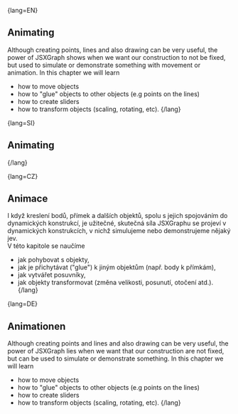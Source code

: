 {lang=EN}
## Animating

Although creating points, lines and also drawing can be very useful, the power of JSXGraph shows when we want our
construction to not be fixed, but used to simulate or demonstrate something with movement or animation.
In this chapter we will learn
* how to move objects
* how to "glue" objects to other objects (e.g points on the lines)
* how to create sliders
* how to transform objects (scaling, rotating, etc).
{/lang}

{lang=SI}
## Animating
{/lang}

{lang=CZ}
## Animace

I když kreslení bodů, přímek a dalších objektů, spolu s jejich spojováním do dynamických konstrukcí, je užitečné, skutečná síla
JSXGraphu se projeví v dynamických konstrukcích, v nichž simulujeme nebo demonstrujeme nějaký jev.   
V této kapitole se naučíme 
* jak pohybovat s objekty,
* jak je přichytávat ("glue") k jiným objektům (např. body k přímkám),
* jak vytvářet posuvníky, 
* jak objekty transformovat (změna velikosti, posunutí, otočení atd.).
{/lang}

{lang=DE}
## Animationen

Although creating points and lines and also drawing can be very useful, the power of JSXGraph lies when we want that
our construction are not fixed, but can be used to simulate or demonstrate something.
In this chapter we will learn
* how to move objects
* how to "glue" objects to other objects (e.g points on the lines)
* how to create sliders
* how to transform objects (scaling, rotating, etc).
{/lang}